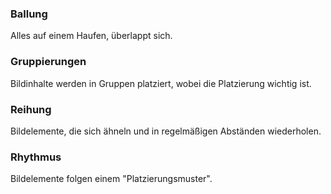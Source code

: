 ### Ballung
Alles auf einem Haufen, überlappt sich.
### Gruppierungen
Bildinhalte werden in Gruppen platziert, wobei die Platzierung wichtig ist.
### Reihung
Bildelemente, die sich ähneln und in regelmäßigen Abständen wiederholen.
### Rhythmus
Bildelemente folgen einem "Platzierungsmuster".
